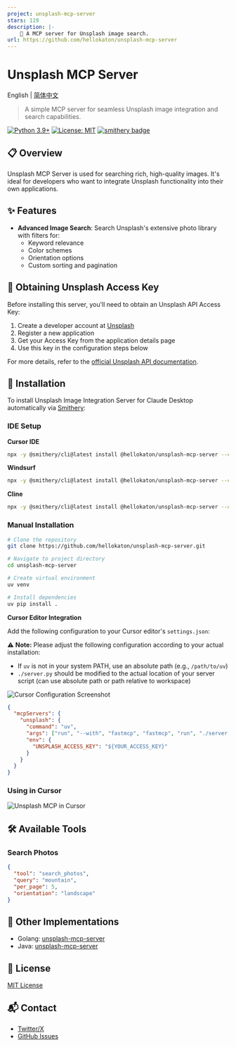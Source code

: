 ```yaml
---
project: unsplash-mcp-server
stars: 119
description: |-
    🔎 A MCP server for Unsplash image search.
url: https://github.com/hellokaton/unsplash-mcp-server
---
```


# Unsplash MCP Server

English | [简体中文](README_zh.md)

> A simple MCP server for seamless Unsplash image integration and search capabilities.

[![Python 3.9+](https://img.shields.io/badge/python-3.9+-blue.svg)](https://www.python.org/downloads/)
[![License: MIT](https://img.shields.io/badge/License-MIT-yellow.svg)](https://opensource.org/licenses/MIT)
[![smithery badge](https://smithery.ai/badge/@hellokaton/unsplash-mcp-server)](https://smithery.ai/server/@hellokaton/unsplash-mcp-server)

## 📋 Overview

Unsplash MCP Server is used for searching rich, high-quality images. It's ideal for developers who want to integrate Unsplash functionality into their own applications.

## ✨ Features

- **Advanced Image Search**: Search Unsplash's extensive photo library with filters for:
  - Keyword relevance
  - Color schemes
  - Orientation options
  - Custom sorting and pagination

## 🔑 Obtaining Unsplash Access Key

Before installing this server, you'll need to obtain an Unsplash API Access Key:

1. Create a developer account at [Unsplash](https://unsplash.com/developers)
2. Register a new application
3. Get your Access Key from the application details page
4. Use this key in the configuration steps below

For more details, refer to the [official Unsplash API documentation](https://unsplash.com/documentation).

## 🚀 Installation

To install Unsplash Image Integration Server for Claude Desktop automatically via [Smithery](https://smithery.ai/server/@hellokaton/unsplash-mcp-server):

### IDE Setup

**Cursor IDE**

```bash
npx -y @smithery/cli@latest install @hellokaton/unsplash-mcp-server --client cursor --key 7558c683-****-****
```

**Windsurf**

```bash
npx -y @smithery/cli@latest install @hellokaton/unsplash-mcp-server --client windsurf --key 7558c683-****-****
```

**Cline**

```bash
npx -y @smithery/cli@latest install @hellokaton/unsplash-mcp-server --client cline --key 7558c683-****-****
```

### Manual Installation

```bash
# Clone the repository
git clone https://github.com/hellokaton/unsplash-mcp-server.git

# Navigate to project directory
cd unsplash-mcp-server

# Create virtual environment
uv venv

# Install dependencies
uv pip install .
```

**Cursor Editor Integration**

Add the following configuration to your Cursor editor's `settings.json`:

⚠️ **Note:** Please adjust the following configuration according to your actual installation:

- If `uv` is not in your system PATH, use an absolute path (e.g., `/path/to/uv`)
- `./server.py` should be modified to the actual location of your server script (can use absolute path or path relative to workspace)

<img src="screenshots/Snipaste_1.png" alt="Cursor Configuration Screenshot" />

```json
{
  "mcpServers": {
    "unsplash": {
      "command": "uv",
      "args": ["run", "--with", "fastmcp", "fastmcp", "run", "./server.py"],
      "env": {
        "UNSPLASH_ACCESS_KEY": "${YOUR_ACCESS_KEY}"
      }
    }
  }
}
```

### Using in Cursor

<img src="screenshots/Snipaste_2.png" alt="Unsplash MCP in Cursor" />

## 🛠️ Available Tools

### Search Photos

```json
{
  "tool": "search_photos",
  "query": "mountain",
  "per_page": 5,
  "orientation": "landscape"
}
```

## 🔄 Other Implementations

- Golang: [unsplash-mcp-server](https://github.com/douglarek/unsplash-mcp-server)
- Java: [unsplash-mcp-server](https://github.com/JavaProgrammerLB/unsplash-mcp-server)

## 📄 License

[MIT License](LICENSE)

## 📬 Contact

- [Twitter/X](https://x.com/hellokaton)
- [GitHub Issues](https://github.com/hellokaton/unsplash-mcp-server/issues)

